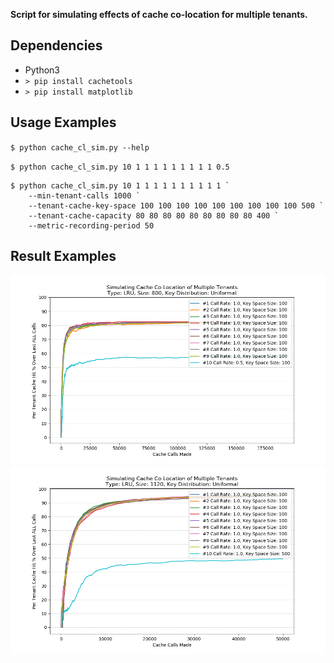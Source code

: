 **Script for simulating effects of cache co-location for multiple tenants.**

## Dependencies
- Python3
- `> pip install cachetools`
- `> pip install matplotlib`

## Usage Examples

`$ python cache_cl_sim.py --help`

`$ python cache_cl_sim.py 10 1 1 1 1 1 1 1 1 1 0.5`

```
$ python cache_cl_sim.py 10 1 1 1 1 1 1 1 1 1 1 `
    --min-tenant-calls 1000 `
    --tenant-cache-key-space 100 100 100 100 100 100 100 100 100 500 `
    --tenant-cache-capacity 80 80 80 80 80 80 80 80 80 400 `
    --metric-recording-period 50
```

## Result Examples
![alt text](example/example1.png)
![alt text](example/example2.png)
